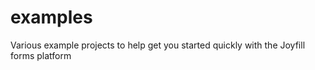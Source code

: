 # examples
Various example projects to help get you started quickly with the Joyfill forms platform
